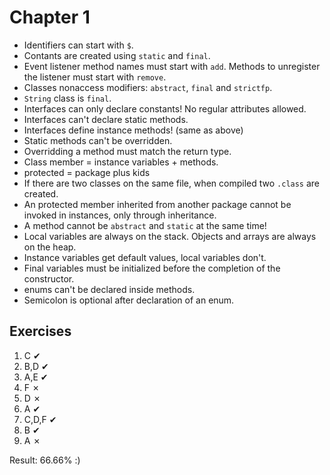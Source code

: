 Chapter 1
=========

* Identifiers can start with `$`.
* Contants are created using `static` and `final`.
* Event listener method names must start with `add`. Methods to unregister the listener must start with `remove`.
* Classes nonaccess modifiers: `abstract`, `final` and `strictfp`.
* `String` class is `final`.
* Interfaces can only declare constants! No regular attributes allowed.
* Interfaces can't declare static methods.
* Interfaces define instance methods! (same as above)
* Static methods can't be overridden.
* Overridding a method must match the return type.
* Class member = instance variables + methods.
* protected = package plus kids
* If there are two classes on the same file, when compiled two `.class` are created.
* An protected member inherited from another package cannot be invoked in instances, only through inheritance.
* A method cannot be `abstract` and `static` at the same time!
* Local variables are always on the stack. Objects and arrays are always on the heap.
* Instance variables get default values, local variables don't.
* Final variables must be initialized before the completion of the constructor.
* enums can't be declared inside methods.
* Semicolon is optional after declaration of an enum.

Exercises
---------

1. C     ✔
2. B,D   ✔
3. A,E   ✔
4. F     ✗
5. D     ✗
6. A     ✔
7. C,D,F ✔
8. B     ✔
9. A     ✗

Result: 66.66% :)
